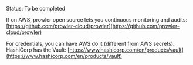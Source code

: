 Status: To be completed

If on AWS, prowler open source lets you continuous monitoring and audits:
[https://github.com/prowler-cloud/prowler](https://github.com/prowler-cloud/prowler)  

For credentials, you can have AWS do it (different from AWS secrets). HashiCorp has the Vault:
[https://www.hashicorp.com/en/products/vault](https://www.hashicorp.com/en/products/vault)